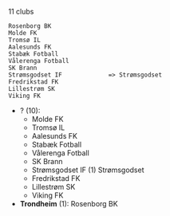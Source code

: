11 clubs

```
Rosenborg BK                
Molde FK                    
Tromsø IL                   
Aalesunds FK                
Stabæk Fotball              
Vålerenga Fotball           
SK Brann                    
Strømsgodset IF             => Strømsgodset
Fredrikstad FK              
Lillestrøm SK               
Viking FK                   
```



- ? (10): 
  - Molde FK 
  - Tromsø IL 
  - Aalesunds FK 
  - Stabæk Fotball 
  - Vålerenga Fotball 
  - SK Brann 
  - Strømsgodset IF  (1) Strømsgodset
  - Fredrikstad FK 
  - Lillestrøm SK 
  - Viking FK 
- **Trondheim** (1): Rosenborg BK 


